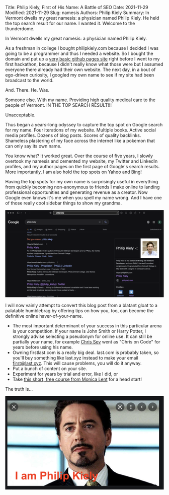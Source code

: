 Title: Philip Kiely, First of His Name: A Battle of SEO
Date: 2021-11-29
Modified: 2021-11-29
Slug: namesis
Authors: Philip Kiely
Summary: In Vermont dwells my great namesis: a physician named Philip Kiely. He held the top search result for our name. I wanted it. Welcome to the thunderdome.

In Vermont dwells my great namesis: a physician named Philip Kiely.

As a freshman in college I bought philipkiely.com because I decided I was going to be a programmer and thus I needed a website. So I bought the domain and put up a [very basic github pages site](/old/v0/) right before I went to my first hackathon, because I didn't really know what those were but I assumed everyone there already had their own website. The next day, in a bout of ego-driven curiosity, I googled my own name to see if my site had been broadcast to the world.

And. There. He. Was.

Someone else. With my name. Providing high quality medical care to the people of Vermont. IN THE TOP SEARCH RESULT!!!

Unacceptable.

Thus began a years-long odyssey to capture the top spot on Google search for my name. Four iterations of my website. Multiple books. Active social media profiles. Dozens of blog posts. Scores of quality backlinks. Shameless plastering of my face across the internet like a pokemon that can only say its own name.

You know what? It worked great. Over the course of five years, I slowly overtook my namesis and cemented my website, my Twitter and LinkedIn profiles, and my author pages on the first page of Google's search results. More importantly, I am also hold the top spots on Yahoo and Bing!

Having the top spots for my own name is surprisingly useful in everything from quickly becoming non-anonymous to friends I make online to landing professional opportunities and generating revenue as a creator. Now Google even knows it's me when you spell my name wrong. And I have one of those really cool sidebar things to show my grandma.

![Search Results with Sidebar](/assets/img/blogs/essays/namesis/keilysearch.png)

I will now vainly attempt to convert this blog post from a blatant gloat to a palatable humblebrag by offering tips on how you, too, can become the definitive online haver-of-your-name.

* The most important determinant of your success in this particular arena is your competition. If your name is John Smith or Harry Potter, I strongly advise selecting a pseudonym for online use. It can still be partially your name, for example [Chris Sev](https://twitter.com/chris__sev) went as "Chris on Code" for years before using his name.
* Owning firstlast.com is a really big deal. last.com is probably taken, so you'll buy something like last.xyz instead to make your email first@last.xyz. This will cause problems, you will do it anyway.
* Put a bunch of content on your site.
* Experiment for years by trial and error, like I did, or
* Take [this short, free course from Monica Lent](https://seofordevs.com) for a head start!

The truth is...

![I am Philip Kiely](/assets/img/blogs/essays/namesis/iampk.png)